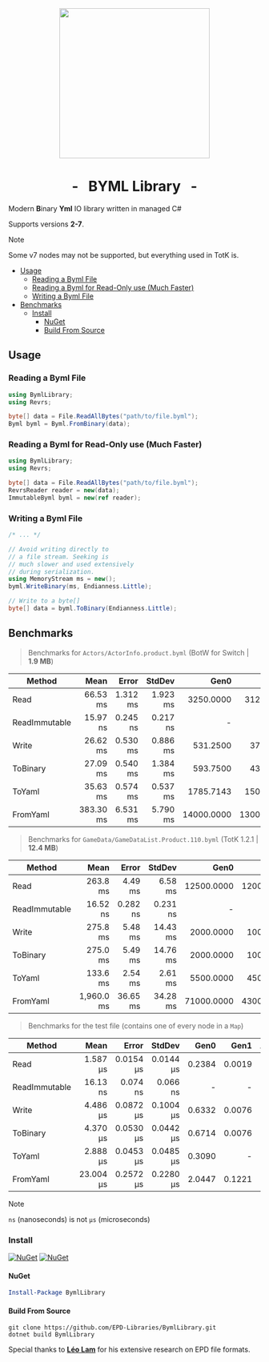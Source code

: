 <div align="center">
  <img src="https://github.com/EPD-Libraries/BymlLibrary/blob/master/icon.png" width="300vh">
  <h1>- &nbsp; BYML Library &nbsp; -</h1>
</div>

Modern **B**inary **Yml** IO library written in managed C#

Supports versions **2-7**.

> [!NOTE]
> Some v7 nodes may not be supported, but everything used in TotK is.

- [Usage](#usage)
  - [Reading a Byml File](#reading-a-byml-file)
  - [Reading a Byml for Read-Only use (Much Faster)](#reading-a-byml-for-read-only-use-much-faster)
  - [Writing a Byml File](#writing-a-byml-file)
- [Benchmarks](#benchmarks)
  - [Install](#install)
    - [NuGet](#nuget)
    - [Build From Source](#build-from-source)

## Usage

### Reading a Byml File

```cs
using BymlLibrary;
using Revrs;

byte[] data = File.ReadAllBytes("path/to/file.byml");
Byml byml = Byml.FromBinary(data);
```

### Reading a Byml for Read-Only use (Much Faster)

```cs
using BymlLibrary;
using Revrs;

byte[] data = File.ReadAllBytes("path/to/file.byml");
RevrsReader reader = new(data);
ImmutableByml byml = new(ref reader);
```

### Writing a Byml File

```cs
/* ... */

// Avoid writing directly to
// a file stream. Seeking is
// much slower and used extensively
// during serialization.
using MemoryStream ms = new();
byml.WriteBinary(ms, Endianness.Little);

// Write to a byte[]
byte[] data = byml.ToBinary(Endianness.Little);
```

## Benchmarks

> Benchmarks for `Actors/ActorInfo.product.byml` (BotW for Switch | **1.9 MB**)

| Method        |      Mean |    Error |   StdDev |       Gen0 |       Gen1 |      Gen2 | Allocated |
| ------------- | --------: | -------: | -------: | ---------: | ---------: | --------: | --------: |
| Read          |  66.53 ms | 1.312 ms | 1.923 ms |  3250.0000 |  3125.0000 |  625.0000 |  40.04 MB |
| ReadImmutable |  15.97 ns | 0.245 ns | 0.217 ns |          - |          - |         - |         - |
| Write         |  26.62 ms | 0.530 ms | 0.886 ms |   531.2500 |   375.0000 |  250.0000 |  12.79 MB |
| ToBinary      |  27.09 ms | 0.540 ms | 1.384 ms |   593.7500 |   437.5000 |  312.5000 |  14.66 MB |
| ToYaml        |  35.63 ms | 0.574 ms | 0.537 ms |  1785.7143 |  1500.0000 |  214.2857 |  33.94 MB |
| FromYaml      | 383.30 ms | 6.531 ms | 5.790 ms | 14000.0000 | 13000.0000 | 1000.0000 | 198.88 MB |

> Benchmarks for `GameData/GameDataList.Product.110.byml` (TotK 1.2.1 | **12.4 MB**)

| Method        |       Mean |    Error |   StdDev |       Gen0 |       Gen1 |      Gen2 |  Allocated |
| ------------- | ---------: | -------: | -------: | ---------: | ---------: | --------: | ---------: |
| Read          |   263.8 ms |  4.49 ms |  6.58 ms | 12500.0000 | 12000.0000 |  500.0000 |  188.49 MB |
| ReadImmutable |   16.52 ns | 0.282 ns | 0.231 ns |          - |          - |         - |          - |
| Write         |   275.8 ms |  5.48 ms | 14.43 ms |  2000.0000 |  1000.0000 |         - |  153.85 MB |
| ToBinary      |   275.0 ms |  5.49 ms | 14.76 ms |  2000.0000 |  1000.0000 |         - |  164.53 MB |
| ToYaml        |   133.6 ms |  2.54 ms |  2.61 ms |  5500.0000 |  4500.0000 |  250.0000 |  117.81 MB |
| FromYaml      | 1,960.0 ms | 36.65 ms | 34.28 ms | 71000.0000 | 43000.0000 | 2000.0000 | 1043.85 MB |

> Benchmarks for the test file (contains one of every node in a `Map`)

| Method        |      Mean |     Error |    StdDev |   Gen0 |   Gen1 | Allocated |
| ------------- | --------: | --------: | --------: | -----: | -----: | --------: |
| Read          |  1.587 μs | 0.0154 μs | 0.0144 μs | 0.2384 | 0.0019 |   3.68 KB |
| ReadImmutable |  16.13 ns |  0.074 ns |  0.066 ns |      - |      - |         - |
| Write         |  4.486 μs | 0.0872 μs | 0.1004 μs | 0.6332 | 0.0076 |   9.73 KB |
| ToBinary      |  4.370 μs | 0.0530 μs | 0.0442 μs | 0.6714 | 0.0076 |  10.35 KB |
| ToYaml        |  2.888 μs | 0.0453 μs | 0.0485 μs | 0.3090 |      - |   4.78 KB |
| FromYaml      | 23.004 μs | 0.2572 μs | 0.2280 μs | 2.0447 | 0.1221 |  31.73 KB |

> [!NOTE]
> `ns` (nanoseconds) is not `μs` (microseconds)

### Install

[![NuGet](https://img.shields.io/nuget/v/BymlLibrary.svg?style=for-the-badge&labelColor=2a2c33)](https://www.nuget.org/packages/BymlLibrary) [![NuGet](https://img.shields.io/nuget/dt/BymlLibrary.svg?style=for-the-badge&labelColor=2a2c33&color=32a852)](https://www.nuget.org/packages/BymlLibrary)

#### NuGet
```powershell
Install-Package BymlLibrary
```

#### Build From Source
```batch
git clone https://github.com/EPD-Libraries/BymlLibrary.git
dotnet build BymlLibrary
```

Special thanks to **[Léo Lam](https://github.com/leoetlino)** for his extensive research on EPD file formats.